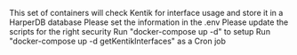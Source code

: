 This set of containers will check Kentik for interface usage and store it in a HarperDB database
Please set the information in the .env
Please update the scripts for the right security
Run "docker-compose up -d" to setup
Run "docker-compose up -d getKentikInterfaces" as a Cron job
